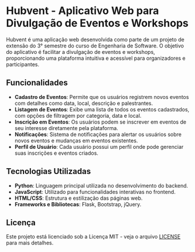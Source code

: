 
# Hubvent - Aplicativo Web para Divulgação de Eventos e Workshops

Hubvent é uma aplicação web desenvolvida como parte de um projeto de extensão do 3° semestre do curso de Engenharia de Software. O objetivo do aplicativo é facilitar a divulgação de eventos e workshops, proporcionando uma plataforma intuitiva e acessível para organizadores e participantes.

## Funcionalidades

- **Cadastro de Eventos**: Permite que os usuários registrem novos eventos com detalhes como data, local, descrição e palestrantes.
- **Listagem de Eventos**: Exibe uma lista de todos os eventos cadastrados, com opções de filtragem por categoria, data e local.
- **Inscrição em Eventos**: Os usuários podem se inscrever em eventos de seu interesse diretamente pela plataforma.
- **Notificações**: Sistema de notificações para alertar os usuários sobre novos eventos e mudanças em eventos existentes.
- **Perfil de Usuário**: Cada usuário possui um perfil onde pode gerenciar suas inscrições e eventos criados.

## Tecnologias Utilizadas

- **Python**: Linguagem principal utilizada no desenvolvimento do backend.
- **JavaScript**: Utilizado para funcionalidades interativas no frontend.
- **HTML/CSS**: Estrutura e estilização das páginas web.
- **Frameworks e Bibliotecas**: Flask, Bootstrap, jQuery.

## Licença

Este projeto está licenciado sob a Licença MIT - veja o arquivo [LICENSE](LICENSE) para mais detalhes.
